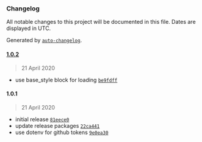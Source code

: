 ### Changelog

All notable changes to this project will be documented in this file. Dates are displayed in UTC.

Generated by [`auto-changelog`](https://github.com/CookPete/auto-changelog).

#### [1.0.2](https://github.com/aggrosoft/oxid-cookie-compliance/compare/1.0.1...1.0.2)

> 21 April 2020

- use base_style block for loading [`be9fdff`](https://github.com/aggrosoft/oxid-cookie-compliance/commit/be9fdffa8deddc5b6da41981d392a6f67e7f848c)

#### 1.0.1

> 21 April 2020

- initial release [`81eece0`](https://github.com/aggrosoft/oxid-cookie-compliance/commit/81eece086d2cd0b745d67f8d459a332613608a60)
- update release packages [`22ca441`](https://github.com/aggrosoft/oxid-cookie-compliance/commit/22ca441945c4d1a5dc7ac06840be27ec4cef70f5)
- use dotenv for github tokens [`9e0ea30`](https://github.com/aggrosoft/oxid-cookie-compliance/commit/9e0ea305b10d282e3a4a5b1ea37f8102048a50b5)
